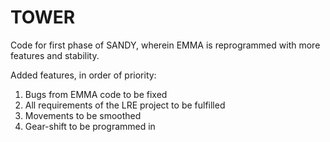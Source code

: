 # TOWER
Code for first phase of SANDY, wherein EMMA is reprogrammed with more features and stability.

Added features, in order of priority:
1. Bugs from EMMA code to be fixed
2. All requirements of the LRE project to be fulfilled
3. Movements to be smoothed
4. Gear-shift to be programmed in
